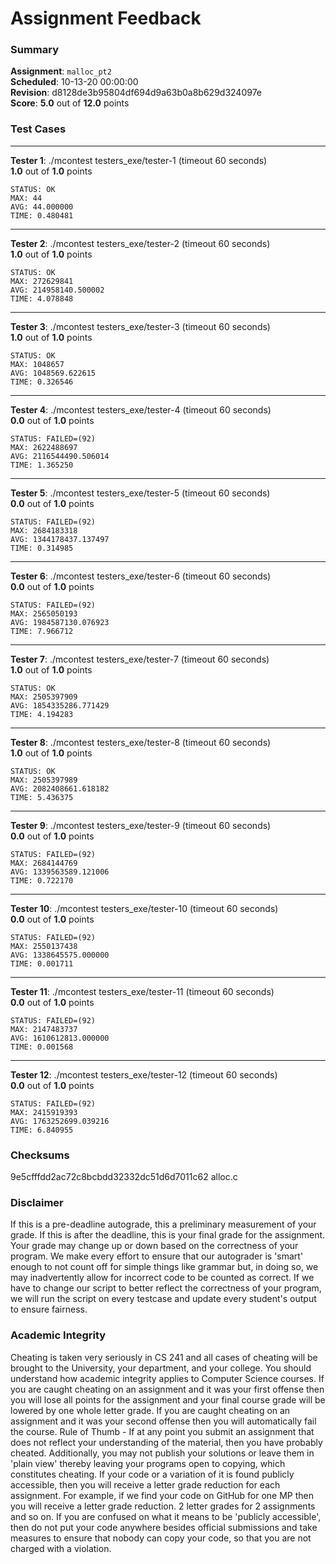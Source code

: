 # Assignment Feedback

### Summary

**Assignment**: `malloc_pt2`  
**Scheduled**: 10-13-20 00:00:00  
**Revision**: d8128de3b95804df694d9a63b0a8b629d324097e  
**Score**: **5.0** out of **12.0** points

### Test Cases
---

**Tester 1**: ./mcontest testers_exe/tester-1 (timeout 60 seconds)  
**1.0** out of **1.0** points
```
STATUS: OK
MAX: 44
AVG: 44.000000
TIME: 0.480481
```
---

**Tester 2**: ./mcontest testers_exe/tester-2 (timeout 60 seconds)  
**1.0** out of **1.0** points
```
STATUS: OK
MAX: 272629841
AVG: 214958140.500002
TIME: 4.078848
```
---

**Tester 3**: ./mcontest testers_exe/tester-3 (timeout 60 seconds)  
**1.0** out of **1.0** points
```
STATUS: OK
MAX: 1048657
AVG: 1048569.622615
TIME: 0.326546
```
---

**Tester 4**: ./mcontest testers_exe/tester-4 (timeout 60 seconds)  
**0.0** out of **1.0** points
```
STATUS: FAILED=(92)
MAX: 2622488697
AVG: 2116544490.506014
TIME: 1.365250
```
---

**Tester 5**: ./mcontest testers_exe/tester-5 (timeout 60 seconds)  
**0.0** out of **1.0** points
```
STATUS: FAILED=(92)
MAX: 2684183318
AVG: 1344178437.137497
TIME: 0.314985
```
---

**Tester 6**: ./mcontest testers_exe/tester-6 (timeout 60 seconds)  
**0.0** out of **1.0** points
```
STATUS: FAILED=(92)
MAX: 2565050193
AVG: 1984587130.076923
TIME: 7.966712
```
---

**Tester 7**: ./mcontest testers_exe/tester-7 (timeout 60 seconds)  
**1.0** out of **1.0** points
```
STATUS: OK
MAX: 2505397909
AVG: 1854335286.771429
TIME: 4.194283
```
---

**Tester 8**: ./mcontest testers_exe/tester-8 (timeout 60 seconds)  
**1.0** out of **1.0** points
```
STATUS: OK
MAX: 2505397989
AVG: 2082408661.618182
TIME: 5.436375
```
---

**Tester 9**: ./mcontest testers_exe/tester-9 (timeout 60 seconds)  
**0.0** out of **1.0** points
```
STATUS: FAILED=(92)
MAX: 2684144769
AVG: 1339563589.121006
TIME: 0.722170
```
---

**Tester 10**: ./mcontest testers_exe/tester-10 (timeout 60 seconds)  
**0.0** out of **1.0** points
```
STATUS: FAILED=(92)
MAX: 2550137438
AVG: 1338645575.000000
TIME: 0.001711
```
---

**Tester 11**: ./mcontest testers_exe/tester-11 (timeout 60 seconds)  
**0.0** out of **1.0** points
```
STATUS: FAILED=(92)
MAX: 2147483737
AVG: 1610612813.000000
TIME: 0.001568
```
---

**Tester 12**: ./mcontest testers_exe/tester-12 (timeout 60 seconds)  
**0.0** out of **1.0** points
```
STATUS: FAILED=(92)
MAX: 2415919393
AVG: 1763252699.039216
TIME: 6.840955
```
### Checksums

9e5cfffdd2ac72c8bcbdd32332dc51d6d7011c62 alloc.c


### Disclaimer
If this is a pre-deadline autograde, this a preliminary measurement of your grade.
If this is after the deadline, this is your final grade for the assignment.
Your grade may change up or down based on the correctness of your program.
We make every effort to ensure that our autograder is 'smart' enough to not count off
for simple things like grammar but, in doing so, we may inadvertently allow for
incorrect code to be counted as correct.
If we have to change our script to better reflect the correctness of your program,
we will run the script on every testcase and update every student's output to ensure fairness.



### Academic Integrity
Cheating is taken very seriously in CS 241 and all cases of cheating will be brought to the University, your department, and your college.
You should understand how academic integrity applies to Computer Science courses.
If you are caught cheating on an assignment and it was your first offense then you will lose all points for the assignment and your final course
grade will be lowered by one whole letter grade. If you are caught cheating on an assignment and it was your second offense then you will automatically fail the course.
Rule of Thumb - If at any point you submit an assignment that does not reflect your understanding of the material, then you have probably cheated.
Additionally, you may not publish your solutions or leave them in 'plain view' thereby leaving your programs open to copying, which constitutes cheating.
If your code or a variation of it is found publicly accessible, then you will receive a letter grade reduction for each assignment.
For example, if we find your code on GitHub for one MP then you will receive a letter grade reduction. 2 letter grades for 2 assignments and so on.
If you are confused on what it means to be 'publicly accessible', then do not put your code anywhere besides official submissions and take measures
to ensure that nobody can copy your code, so that you are not charged with a violation.


